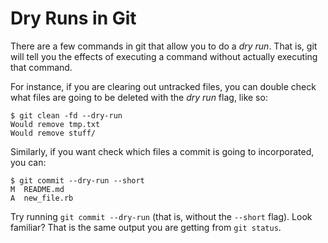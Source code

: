 # Dry Runs in Git

There are a few commands in git that allow you to do a *dry run*. That is,
git will tell you the effects of executing a command without actually
executing that command.

For instance, if you are clearing out untracked files, you can double check
what files are going to be deleted with the *dry run* flag, like so:

```
$ git clean -fd --dry-run
Would remove tmp.txt
Would remove stuff/
```

Similarly, if you want check which files a commit is going to incorporated,
you can:

```
$ git commit --dry-run --short
M  README.md
A  new_file.rb
```

Try running `git commit --dry-run` (that is, without the `--short` flag).
Look familiar? That is the same output you are getting from `git status`.
